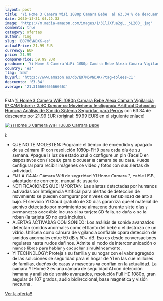 ```yaml
---
layout: post
title: 'Yi Home 3 Camera WiFi 1080p Camara Bebe  al 63.34 % de descuento'
date: 2020-12-21 08:35:52
image: 'https://m.media-amazon.com/images/I/31lJXfua2gL._SL200_.jpg'
comments: true
category: ofertas
author: ring
slug: 'B07M6VNDXK-es'
actualPrice: 21.99 EUR
currency: EUR
price: 21.99
comparePrice: 59.99 EUR
prodname: 'Yi Home 3 Camera WiFi 1080p Camara Bebe Alexa Cámara Vigilancia IP CAM Interior 2.4G Sensor de Movimiento Inteligencia Artificial Detección Humana Análisis de Sonido Sistema Seguridad para Perros'
country: 'es'
flag: '🇪🇸'
buyurl: 'https://www.amazon.es/dp/B07M6VNDXK/?tag=tolees-21'
descuento: '63.34'
average: '21.316666666666663'
---
```


Está [Yi Home 3 Camera WiFi 1080p Camara Bebe Alexa Cámara Vigilancia IP CAM Interior 2.4G Sensor de Movimiento Inteligencia Artificial Detección Humana Análisis de Sonido Sistema Seguridad para Perros](https://www.amazon.es/dp/B07M6VNDXK/?tag=tolees-21) con 63.34 de descuento por 21.99 EUR (original: 59.99 EUR) en el siguiente enlace!

[![Yi Home 3 Camera WiFi 1080p Camara Bebe ](https://m.media-amazon.com/images/I/31lJXfua2gL._SL200_.jpg)](https://www.amazon.es/dp/B07M6VNDXK/?tag=tolees-21)

ℹ️:

- QUE NO TE MOLESTEN: Programe el tiempo de encendido y apagado de su cámara IP con resolución 1080p-FHD para cada día de su semana. Apague la luz de estado azul o configure un pin (FaceID en dispositivos con FaceID) para bloquear la cámara de su casa. Puede configurar para recibir imágenes de video y fotos con sus alertas de actividad.
- EN LA CAJA: Cámara Wifi de seguridad YI Home Camera 3, cable USB, adaptador de corriente, manual de usuario.
- NOTIFICACIONES QUE IMPORTAN: Las alertas detectadas por humanos activadas por Inteligencia Artificial para alertas de detección de movimiento se pueden configurar por niveles de sensibilidad de alto a bajo. El servicio YI Cloud gratuito de 30 días garantiza que el material de archivo detectado por movimiento se almacene durante siete días y permanezca accesible incluso si su tarjeta SD falla, se daña o se la roban (la tarjeta SD no está incluida).
- ALERTAS ACTIVADAS CON SONIDO: Los análisis de sonido avanzados detectan sonidos anormales como el llanto del bebé o el destrozo de un vidrio. Utilícela como cámara de vigilancia confiable cpara detección de sonidos anormales entre 50 dB y 90+ dB. Eso es desde conversaciones regulares hasta ruidos dañinos. Admite el modo de intercomunicación o manos libres para hablar y escuchar simultáneamente.
- YI TECHNOLOGY: Proteja a su familia y su hogar con el valor agregado de las soluciones de seguridad para el hogar de YI en las que millones de familias, dueños de casas y mascotas ya confían en la actualidad. La cámara YI Home 3 es una cámara de seguridad AI con detección humana y análisis de sonido avanzados, resolución Full HD 1080p, gran angular de 107 grados, audio bidireccional, base magnética y visión nocturna.

[Ver la oferta!!](https://www.amazon.es/dp/B07M6VNDXK/?tag=tolees-21)
